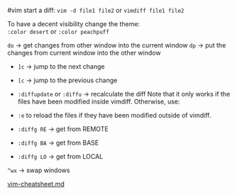 #vim 
start a diff:
`vim -d file1 file2` or `vimdiff file1 file2`

To have a decent visibility change the theme:  
`:color desert` or `:color peachpuff`

`do` -> get changes from other window into the current window
`dp` -> put the changes from current window into the other window
- `]c` -> jump to the next change
- `[c` -> jump to the previous change

- `:diffupdate` or `:diffu` -> recalculate the diff
Note that it only works if the files have been modified inside vimdiff. Otherwise, use:
- `:e` to reload the files if they have been modified outside of vimdiff.
- `:diffg RE` -> get from REMOTE
- `:diffg BA` -> get from BASE
- `:diffg LO` -> get from LOCAL

`^wx` -> swap windows

[vim-cheatsheet.md](https://gist.github.com/azadkuh/5d223d46a8c269dadfe4#vimdiff>) 